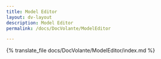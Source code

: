```yaml
---
title: Model Editor
layout: dv-layout
description: Model Editor
permalink: /docs/DocVolante/ModelEditor

---
```


{% translate_file docs/DocVolante/ModelEditor/index.md %}